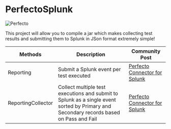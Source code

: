 # PerfectoSplunk
![Perfecto](http://www.perfectomobile.com/sites/all/themes/perfecto/img/logo.png)

This project will allow you to compile a jar which makes collecting test results and submitting them to Splunk in JSon format extremely simple!


| Methods      | Description     | Community Post        |
|----------------|------------------|---------------------|
|Reporting | Submit a Splunk event per test executed | [Perfecto Connector for Splunk](https://community.perfectomobile.com/posts/1103159-perfecto-connector-for-splunk) |
|ReportingCollector | Collect multiple test executions and submit to Splunk as a single event sorted by Primary and Secondary records based on Pass and Fail | [Perfecto Connector for Splunk](https://community.perfectomobile.com/posts/1103159-perfecto-connector-for-splunk) |
